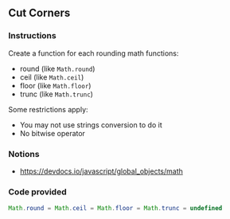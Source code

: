 ## Cut Corners

### Instructions

Create a function for each rounding math functions:
- round (like `Math.round`)
- ceil (like `Math.ceil`)
- floor (like `Math.floor`)
- trunc (like `Math.trunc`)

Some restrictions apply:
- You may not use strings conversion to do it
- No bitwise operator


### Notions

- https://devdocs.io/javascript/global_objects/math


### Code provided
```js
Math.round = Math.ceil = Math.floor = Math.trunc = undefined
```
